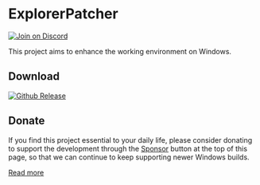 # ExplorerPatcher

[![Join on Discord](https://discordapp.com/api/guilds/1155912047897350204/widget.png?style=shield)](https://discord.gg/gsPcfqHTD2)

This project aims to enhance the working environment on Windows.

## Download

[![Github Release](https://img.shields.io/badge/Github%20Release-171515?style=for-the-badge&logoColor=white&logo=Github)](https://github.com/valinet/ExplorerPatcher/releases/latest)

## Donate

If you find this project essential to your daily life, please consider donating to support the development through the
[Sponsor](#sponsor-button) button at the top of this page, so that we can continue to keep supporting newer Windows
builds.

[Read more](https://github.com/valinet/ExplorerPatcher/wiki)
